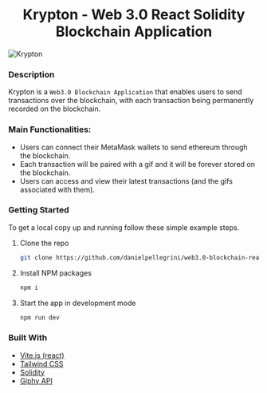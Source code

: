 <h1 align="center">Krypton - Web 3.0 React Solidity Blockchain Application</h1>

![Krypton](https://i.ibb.co/MPMpry8/Krypton.png)

### Description
Krypton is a `Web3.0 Blockchain Application` that enables users to send transactions over the blockchain, with each transaction being permanently recorded on the blockchain.

### Main Functionalities:

 - Users can connect their MetaMask wallets to send ethereum through the blockchain.
 - Each transaction will be paired with a gif and it will be forever stored on the blockchain.
 - Users can access and view their latest transactions (and the gifs associated with them).


### Getting Started
To get a local copy up and running follow these simple example steps.

1. Clone the repo
   ```sh
   git clone https://github.com/danielpellegrini/web3.0-blockchain-react.git
   ```
2. Install NPM packages
   ```sh
   npm i
   ```
3. Start the app in development mode 
   ```sh
   npm run dev
   ```

### Built With
- [Vite.js (react)](https://vitejs.dev/)
- [Tailwind CSS](https://tailwindcss.com/)
- [Solidity](https://soliditylang.org/)
- [Giphy API](https://developers.giphy.com/)
